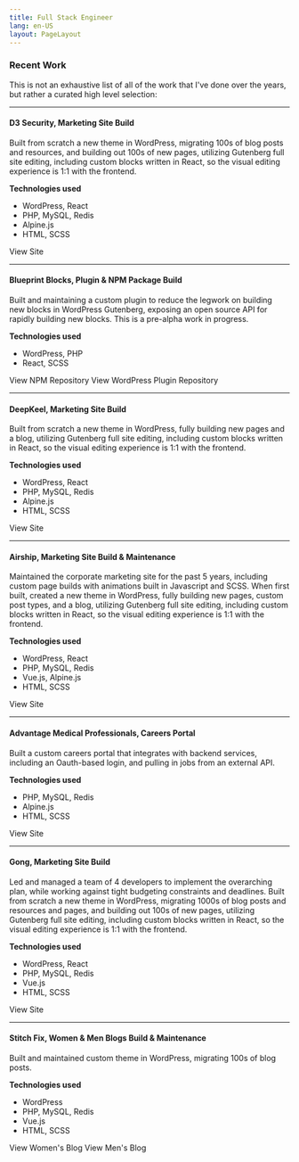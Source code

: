 ```yaml
---
title: Full Stack Engineer
lang: en-US
layout: PageLayout
---
```


### Recent Work

This is not an exhaustive list of all of the work that I've done over the years, but rather a curated high level selection:

---

#### D3 Security, Marketing Site Build

Built from scratch a new theme in WordPress, migrating 100s of blog posts and resources, and building out 100s of new pages, utilizing Gutenberg full site editing, including custom blocks written in React, so the visual editing experience is 1:1 with the frontend.

**Technologies used**
* WordPress, React
* PHP, MySQL, Redis
* Alpine.js
* HTML, SCSS

<ButtonLink to="https://d3security.com/">View Site</ButtonLink>

---

#### Blueprint Blocks, Plugin & NPM Package Build

Built and maintaining a custom plugin to reduce the legwork on building new blocks in WordPress Gutenberg, exposing an open source API for rapidly building new blocks. This is a pre-alpha work in progress.

**Technologies used**
* WordPress, PHP
* React, SCSS

<ButtonLink to="https://github.com/blueprint-blocks/npm-blueprint-blocks">View NPM Repository</ButtonLink>
<ButtonLink to="https://github.com/blueprint-blocks/wp-blueprint-blocks">View WordPress Plugin Repository</ButtonLink>

---

#### DeepKeel, Marketing Site Build

Built from scratch a new theme in WordPress, fully building new pages and a blog, utilizing Gutenberg full site editing, including custom blocks written in React, so the visual editing experience is 1:1 with the frontend.

**Technologies used**
* WordPress, React
* PHP, MySQL, Redis
* Alpine.js
* HTML, SCSS

<ButtonLink to="https://deepkeel.ai/">View Site</ButtonLink>

---

#### Airship, Marketing Site Build & Maintenance

Maintained the corporate marketing site for the past 5 years, including custom page builds with animations built in Javascript and SCSS. When first built, created a new theme in WordPress, fully building new pages, custom post types, and a blog, utilizing Gutenberg full site editing, including custom blocks written in React, so the visual editing experience is 1:1 with the frontend.

**Technologies used**
* WordPress, React
* PHP, MySQL, Redis
* Vue.js, Alpine.js
* HTML, SCSS

<ButtonLink to="https://www.airship.com/">View Site</ButtonLink>

---

#### Advantage Medical Professionals, Careers Portal

Built a custom careers portal that integrates with backend services, including an Oauth-based login, and pulling in jobs from an external API.

**Technologies used**
* PHP, MySQL, Redis
* Alpine.js
* HTML, SCSS

<ButtonLink to="https://advantagemedicalprofessionals.com/careers/search/">View Site</ButtonLink>

---

#### Gong, Marketing Site Build

Led and managed a team of 4 developers to implement the overarching plan, while working against tight budgeting constraints and deadlines. Built from scratch a new theme in WordPress, migrating 1000s of blog posts and resources and pages, and building out 100s of new pages, utilizing Gutenberg full site editing, including custom blocks written in React, so the visual editing experience is 1:1 with the frontend.

**Technologies used**
* WordPress, React
* PHP, MySQL, Redis
* Vue.js
* HTML, SCSS

<ButtonLink to="https://www.gong.io/">View Site</ButtonLink>

---

#### Stitch Fix, Women & Men Blogs Build & Maintenance

Built and maintained custom theme in WordPress, migrating 100s of blog posts.

**Technologies used**
* WordPress
* PHP, MySQL, Redis
* Vue.js
* HTML, SCSS

<ButtonLink to="https://www.stitchfix.com/women/blog/">View Women's Blog</ButtonLink>
<ButtonLink to="https://www.stitchfix.com/men/blog/">View Men's Blog</ButtonLink>